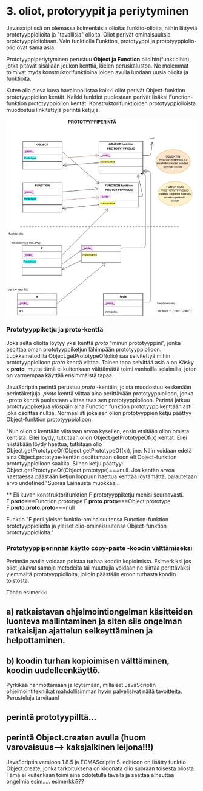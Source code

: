
# 3. oliot, protoryypit ja periytyminen

Javascriptissä on olemassa kolmenlaisia olioita: funktio-olioita, niihin liittyviä prototyyppiolioita ja "tavallisia" olioita. Oliot perivät ominaisuuksia prototyyppiolioltaan. Vain funktiolla Funktion, prototyyppi ja prototyyppiolio-olio ovat sama asia.

Prototyyppiperiytyminen perustuu **Object ja Function** olioihin(funktioihin), jotka pitävät sisällään joukon kenttiä, kielen peruskalustoa. Ne molemmat toimivat myös konstruktorifunktioina joiden avulla luodaan uusia olioita ja funktioita.

Kuten alla oleva kuva havainnollistaa kaikki oliot perivät Object-funktion prototyyppiolion kentät. Kaikki funktiot puolestaan perivät lisäksi Function-funktion prototyyppiolion kentät. Konstruktorifunktioiden prototyyppiolioista muodostuu linkitettyjä perintä ketjuja.

<img src="https://github.com/vsvala/JavaScript_ohjelmointitekniikka/blob/master/Untitled%20Diagram.jpg" >

### Prototyyppiketju ja __proto__-kenttä

Jokaiselta oliolta löytyy yksi kenttä _proto_ "minun prototyyppini", jonka osoittaa oman prototyyppiketjun lähimpään prototyyppiolioon. Luokkametodilla Object.getPrototypeOf(olio) saa selvitettyä mihin prototyyppiolioon _proto_ kenttä viittaa. Toinen tapa selvittää asia a on Käsky  x.__proto__, mutta tämä ei kuitenkaan välttämättä toimi vanhoilla selaimilla, joten on varmempaa käyttää ensimmäistä tapaa.

JavaScriptin perintä perustuu _proto_ -kenttiin, joista muodostuu keskenään perintäketjuja. _proto_ kenttä viittaa aina perittävään prototyyppiolioon, jonka -proto kenttä puolestaan viittaa taas sen prototyyppiolioon. Perintä jatkuu prototyyppiketjua ylöspäin aina Function funktion prototyyppikenttään asti joka osoittaa null:ia. Normaalisti jokaisen olion prototyyppien ketju päättyy Object-funktion prototyyppiolioon.



"Kun olion x kenttään viitataan arvoa kysellen, ensin etsitään olion omista kentistä. Ellei löydy, tutkitaan olion Object.getPrototypeOf(x) kentät. Ellei niistäkään löydy haettua, tutkitaan olio Object.getPrototypeOf(Object.getPrototypeOf(x)), jne. Näin voidaan edetä aina Object.prototype-kentän osoittamaan olioon eli Object-funktion prototyyppiolioon saakka.
Siihen ketju päättyy: Object.getPrototypeOf(Object.prototype)===null. Jos kentän arvoa haettaessa päästään ketjun loppuun haettua kenttää löytämättä, palautetaan arvo undefined."Suoraa Lainausta muokkaa...

** Eli kuvan konstruktorifunktion F prototyyppiketju menisi seuraavasti.
F.__proto__===Function.prototype
F.__proto__.__proto__===Object.prototype
F.__proto__.__proto__.__proto__===null

Funktio "F perii yleiset funktio-ominaisuutensa Function-funktion prototyyppioliolta ja yleiset olio-ominaisuutensa Object-funktion prototyyppioliolta."



### Prototyyppiperinnän käyttö copy-paste -koodin välttämiseksi
Perinnän avulla voidaan poistaa turhaa koodin kopioimista. Esimerkiksi jos oliot jakavat samoja  metodeita tai muuttujia voidaan ne siirtää perittäväksi ylemmältä prototyyppioliolta, jolloin päästään eroon turhasta koodin toistosta.

Tähän esimerkki

## a) ratkaistavan ohjelmointiongelman käsitteiden luonteva mallintaminen ja siten siis ongelman ratkaisijan ajattelun selkeyttäminen ja helpottaminen.

##  b) koodin turhan kopioimisen välttäminen, koodin uudelleenkäyttö.

Pyrkikää hahmottamaan ja löytämään, millaiset JavaScriptin ohjelmointitekniikat mahdollisimman hyvin palvelisivat näitä tavoitteita. Perusteluja tarvitaan!




## perintä prototyypilltä...
## perintä Object.createn avulla (huom varovaisuus--> kaksjalkinen leijona!!!)
JavaScriptin versioon 1.8.5 ja ECMAScriptin 5. editioon on lisätty funktio Object.create, jonka tarkoituksena on  kloonata olio suoraan toisesta oliosta. Tämä ei kuitenkaan toimi aina odotetulla tavalla ja saattaa aiheuttaa ongelmia esim.....
esimerkki???
